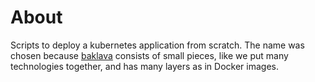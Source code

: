 # About
Scripts to deploy a kubernetes application from scratch. The name was chosen because [baklava](https://en.wikipedia.org/wiki/Baklava) consists of small pieces, like we put many technologies together, and has many layers as in Docker images. 


<!-- 

# Technologies
- Terraform
- Kubespray


# Credits
Inspired by [one-kubespray](https://github.com/smangelkramer/one-kubespray)

-->
